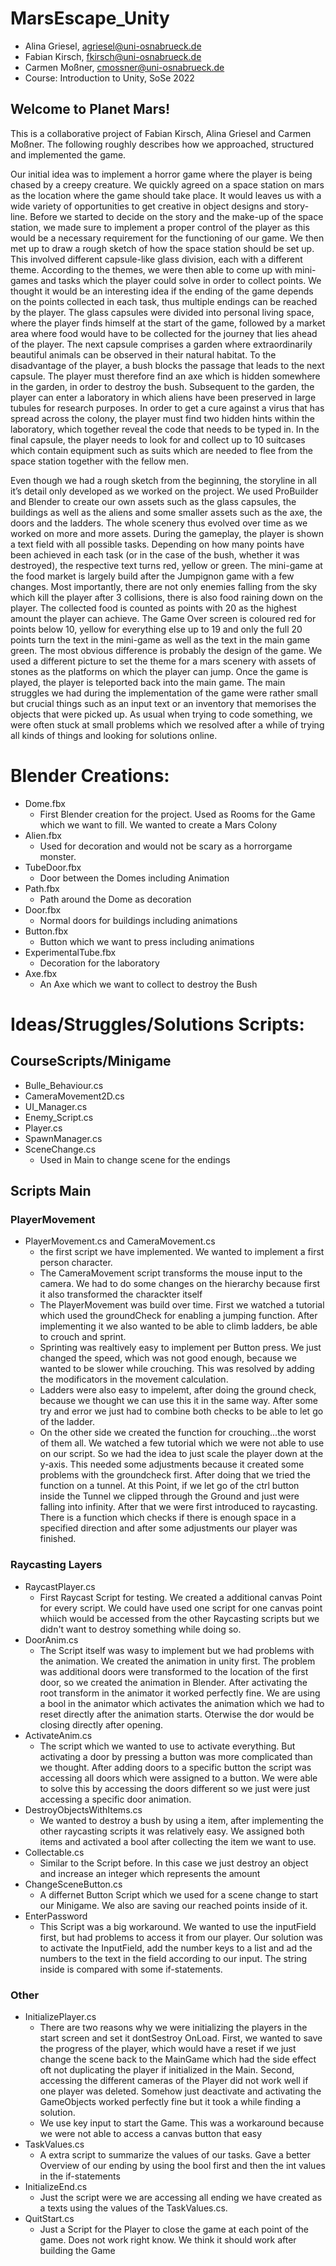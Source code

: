 # MarsEscape_Unity

- Alina Griesel, agriesel@uni-osnabrueck.de
- Fabian Kirsch, fkirsch@uni-osnabrueck.de
- Carmen Moßner, cmossner@uni-osnabrueck.de
- Course: Introduction to Unity, SoSe 2022


## Welcome to Planet Mars!



This is a collaborative project of Fabian Kirsch, Alina Griesel and Carmen Moßner. The following roughly describes how we approached, structured and implemented the game.

Our initial idea was to implement a horror game where the player is being chased by a creepy creature. We quickly agreed on a space station on mars as the location where the game should take place. It would leaves us with a wide variety of opportunities to get creative in object designs and story-line.
Before we started to decide on the story and the make-up of the space station, we made sure to implement a proper control of the player as this would be a necessary requirement for the functioning of our game. We then met up to draw a rough sketch of how the space station should be set up. This involved different capsule-like glass division, each with a different theme. According to the themes, we were then able to come up with mini-games and tasks which the player could solve in order to collect points. We thought it would be an interesting idea if the ending of the game depends on the points collected in each task, thus multiple endings can be reached by the player. The glass capsules were divided into personal living space, where the player finds himself at the start of the game, followed by a market area where food would have to be collected for the journey that lies ahead of the player. The next capsule comprises a garden where extraordinarily beautiful animals can be observed in their natural habitat. To the disadvantage of the player, a bush blocks the passage that leads to the next capsule. The player must therefore find an axe which is hidden somewhere in the garden, in order to destroy the bush. Subsequent to the garden, the player can enter a laboratory in which aliens have been preserved in large tubules for research purposes. In order to get a cure against a virus that has spread across the colony, the player must find two hidden hints within the laboratory, which together reveal the code that needs to be typed in. In the final capsule, the player needs to look for and collect up to 10 suitcases which contain equipment such as suits which are needed to flee from the space station together with the fellow men.

Even though we had a rough sketch from the beginning, the storyline in all it’s detail only developed as we worked on the project. We used ProBuilder and Blender to create our own assets such as the glass capsules, the buildings as well as the aliens and some smaller assets such as the axe, the doors and the ladders. The whole scenery thus evolved over time as we worked on more and more assets.
During the gameplay, the player is shown a text field with all possible tasks. Depending on how many points have been achieved in each task (or in the case of the bush, whether it was destroyed), the respective text turns red, yellow or green. The mini-game at the food market is largely build after the Jumpignon game with a few changes. Most importantly, there are not only enemies falling from the sky which kill the player after 3 collisions, there is also food raining down on the player. The collected food is counted as points with 20 as the highest amount the player can achieve. The Game Over screen is coloured red for points below 10, yellow for everything else up to 19 and only the full 20 points turn the text in the mini-game as well as the text in the main game green. The most obvious difference is probably the design of the game. We used a different picture to set the theme for a mars scenery with assets of stones as the platforms on which the player can jump. Once the game is played, the player is teleported back into the main game.
The main struggles we had during the implementation of the game were rather small but crucial things such as an input text or an inventory that memorises the objects that were picked up. As usual when trying to code something, we were often stuck at small problems which we resolved after a while of trying all kinds of things and looking for solutions online.

# Blender Creations:
- Dome.fbx
  - First Blender creation for the project. Used as Rooms for the Game which we want to fill. We wanted to create a Mars Colony
- Alien.fbx
  - Used for decoration and would not be scary as a horrorgame monster. 
- TubeDoor.fbx
  - Door between the Domes including Animation
- Path.fbx
  - Path around the Dome as decoration
- Door.fbx
  - Normal doors for buildings including animations
- Button.fbx
  - Button which we want to press including animations
- ExperimentalTube.fbx
  - Decoration for the laboratory
- Axe.fbx
  - An Axe which we want to collect to destroy the Bush

# Ideas/Struggles/Solutions Scripts:
## CourseScripts/Minigame

- Bulle_Behaviour.cs
- CameraMovement2D.cs
- UI_Manager.cs
- Enemy_Script.cs
- Player.cs
- SpawnManager.cs
- SceneChange.cs
  - Used in Main to change scene for the endings 

## Scripts Main
### PlayerMovement
- PlayerMovement.cs and CameraMovement.cs
  - the first script we have implemented. We wanted to implement a first person character.
  - The CameraMovement script transforms the mouse input to the camera. We had to do some changes on the hierarchy because first it also transformed the charackter itself
  - The PlayerMovement was build over time. First we watched a tutorial which used the groundCheck for enabling a jumping function. After implementing it we also wanted to be able to climb ladders, be able to crouch and sprint. 
  - Sprinting was realtively easy to implement per Button press. We just changed the speed, which was not good enough, because we wanted to be slower while crouching. This was resolved by adding the modificators in the movement calculation.
  - Ladders were also easy to impelemt, after doing the ground check, because we thought we can use this it in the same way. After some try and error we just had to combine both checks to be able to let go of the ladder.
  - On the other side we created the function for crouching...the worst of them all. We watched a few tutorial which we were not able to use on our script. So we had the idea to just scale the player down at the y-axis. This needed some adjustments because it created some problems with the groundcheck first. After doing that we tried the function on a tunnel. At this Point, if we let go of the ctrl button inside the Tunnel we clipped through the Ground and just were falling into infinity. After that we were first introduced to raycasting. There is a function which checks if there is enough space in a specified direction and after some adjustments our player was finished.

### Raycasting Layers
- RaycastPlayer.cs
  - First Raycast Script for testing. We created a additional canvas Point for every script. We could have used one script for one canvas point whiich would be accessed from the other Raycasting scripts but we didn't want to destroy something while doing so. 
- DoorAnim.cs
  - The Script itself was wasy to implement but we had problems with the animation. We created the animation in unity first. The problem was additional doors were transformed to the location of the first door, so we created the animation in Blender. After activating the root transform in the animator it worked perfectly fine. We are using a bool in the animator which activates the animation which we had to reset directly after the animation starts. Oterwise the dor would be closing directly after opening.
- ActivateAnim.cs
  - The script which we wanted to use to activate everything. But activating a door by pressing a button was more complicated than we thought. After adding doors to a specific button the script was accessing all doors which were assigned to a button. We were able to solve this by accessing the doors different so we just were just accessing a specific door animation.
- DestroyObjectsWithItems.cs
  - We wanted to destroy a bush by using a item, after implementing the other raycasting scripts it was relatively easy. We assigned both items and activated a bool after collecting the item we want to use.
- Collectable.cs
  - Similar to the Script before. In this case we just destroy an object and increase an integer which represents the amount
- ChangeSceneButton.cs
  - A differnet Button Script which we used for a scene change to start our Minigame. We also are saving our reached points inside of it.   
- EnterPassword
  - This Script was a big workaround. We wanted to use the inputField first, but had problems to access it from our player. Our solution was to activate the InputField, add the number keys to a list and ad the numbers to the text in the field according to our input. The string inside is compared with some if-statements.

### Other
- InitializePlayer.cs
  - There are two reasons why we were initializing the players in the start screen and set it dontSestroy OnLoad. First, we wanted to save the progress of the player, which would have a reset if we just change the scene back to the MainGame which had the side effect oft not duplicating the player if initialized in the Main. Second, accessing the different cameras of the Player did not work well if one player was deleted. Somehow just deactivate and activating the GameObjects worked perfectly fine but it took a while finding a solution.
  - We use key input to start the Game. This was a workaround because we were not able to access a canvas button that easy
- TaskValues.cs
  - A extra script to summarize the values of our tasks. Gave a better Overview of our ending by using the bool first and then the int values in the if-statements
- InitializeEnd.cs
  - Just the script were we are accessing all ending we have created as a texts using the values of the TaskValues.cs.
- QuitStart.cs
  - Just a Script for the Player to close the game at each point of the game. Does not work right know. We think it should work after building the Game 


